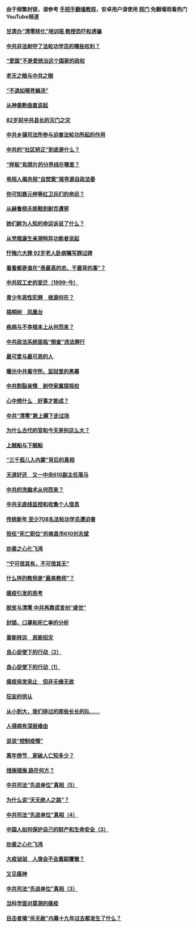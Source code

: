 #### 由于频繁封锁，请参考 [手把手翻墙教程](https://github.com/gfw-breaker/guides/wiki/)，安卓用户请使用 [网门](https://github.com/gfw-breaker/nogfw/blob/master/dl.md?t=04190601) 免翻墙观看热门YouTube频道 

#### [甘肃办“清零转化”培训班 教授恐吓和诱骗](../pages/19/423498.md?t=04190601) 

#### [中共非法剥夺了法轮功学员的哪些权利？](../pages/19/423392.md?t=04190601) 

#### [“爱国”不是爱统治这个国家的政权](../pages/19/423029.md?t=04190601) 

#### [老天之眼与中共之眼](../pages/19/423378.md?t=04190601) 

#### [“不退如喝苍蝇汤”](../pages/19/423287.md?t=04190601) 

#### [从神兽断曲直说起](../pages/19/423201.md?t=04190601) 

#### [82岁前中共县长的灭门之灾](../pages/19/423055.md?t=04190601) 

#### [中共乡镇司法所参与迫害法轮功所起的作用](../pages/19/423064.md?t=04190601) 

#### [中共的“社区矫正”到底是什么？](../pages/19/422870.md?t=04190601) 

#### [“样板”和禁片的分界线在哪里？](../pages/19/422704.md?t=04190601) 

#### [电视人揭央视“自焚案”报导源自政法委](../pages/19/422770.md?t=04190601) 

#### [你可知聂元梓等红卫兵们的命运？](../pages/19/422848.md?t=04190601) 

#### [从赫鲁晓夫脱鞋到耐克遭邪](../pages/19/422826.md?t=04190601) 

#### [她们鲜为人知的命运诉说了什么？](../pages/19/422754.md?t=04190601) 

#### [从党棍康生亲测特异功能者说起](../pages/19/422657.md?t=04190601) 

#### [忏悔六大罪 92岁老人卧病嘱写罪过碑](../pages/19/422750.md?t=04190601) 

#### [看看都是谁在“表最高的忠、干最背的事”？](../pages/19/422703.md?t=04190601) 

#### [中共奴工史的变迁（1999-今）](../pages/19/422656.md?t=04190601) 

#### [青少年恶性犯罪　根源何在？](../pages/19/422449.md?t=04190601) 

#### [梧桐树　凤凰台](../pages/19/422442.md?t=04190601) 

#### [疾病与不幸根本上从何而来？](../pages/19/422438.md?t=04190601) 

#### [中共政法系统面临“倒查”违法罪行](../pages/19/422497.md?t=04190601) 

#### [最可爱与最可恶的人](../pages/19/422448.md?t=04190601) 

#### [曝光中共看守所、监狱里的黑幕](../pages/19/422390.md?t=04190601) 

#### [中共割裂亲情　剥夺家属探视权](../pages/19/422364.md?t=04190601) 

#### [心中想什么　好事才能成？](../pages/19/422318.md?t=04190601) 

#### [中共“清零”欺上瞒下走过场](../pages/19/422306.md?t=04190601) 

#### [为什么古代的官和今天差别这么大？](../pages/19/422228.md?t=04190601) 

#### [上贼船与下贼船](../pages/19/422276.md?t=04190601) 

#### [“三千孤儿入内蒙”背后的真相](../pages/19/422229.md?t=04190601) 

#### [天道好还　又一中央610副主任落马](../pages/19/422155.md?t=04190601) 

#### [中共的洗脑术从何而来？](../pages/19/422154.md?t=04190601) 

#### [中共无底线监控和收集个人信息](../pages/19/422039.md?t=04190601) 

#### [传统新年 至少708名法轮功学员遭迫害](../pages/19/421946.md?t=04190601) 

#### [担任“死亡职位”的南昌市610刘志斌](../pages/19/421957.md?t=04190601) 

#### [劝善之心化飞鸿](../pages/19/421164.md?t=04190601) 

#### [“宁可信其有，不可信其无”](../pages/19/421691.md?t=04190601) 

#### [什么样的教师是“最美教师”？](../pages/19/421755.md?t=04190601) 

#### [瘟疫引发的思考](../pages/19/421594.md?t=04190601) 

#### [脱贫与清零 中共再靠谎言创“盛世”](../pages/19/421590.md?t=04190601) 

#### [封锁、口罩和死亡率的分析](../pages/19/421495.md?t=04190601) 

#### [善能转运　恶能招灾](../pages/19/421334.md?t=04190601) 

#### [良心促使下的行动（2）](../pages/19/421361.md?t=04190601) 

#### [良心促使下的行动（1）](../pages/19/421302.md?t=04190601) 

#### [瘟疫突发突止　但非无缘无故](../pages/19/421281.md?t=04190601) 

#### [狂妄的供认](../pages/19/421199.md?t=04190601) 

#### [从小到大，我们排过的那些长长的队……](../pages/19/421243.md?t=04190601) 

#### [人得病有深层缘由](../pages/19/420864.md?t=04190601) 

#### [说说“控制疫情”](../pages/19/420831.md?t=04190601) 

#### [离年傍节　家破人亡知多少？](../pages/19/420563.md?t=04190601) 

#### [措施错施  路在何方？](../pages/19/420076.md?t=04190601) 

#### [中共司法“先进单位”真相（5）](../pages/19/419453.md?t=04190601) 

#### [为什么说“天无绝人之路”？](../pages/19/419618.md?t=04190601) 

#### [中共司法“先进单位”真相（4）](../pages/19/419452.md?t=04190601) 

#### [中国人如何保护自己的财产和生命安全（3）](../pages/19/419405.md?t=04190601) 

#### [劝善之心化飞鸿](../pages/19/418758.md?t=04190601) 

#### [大疫汹汹　人类会不会重蹈覆辙？](../pages/19/419691.md?t=04190601) 

#### [又见瘟神](../pages/19/419225.md?t=04190601) 

#### [中共司法“先进单位”真相（3）](../pages/19/419451.md?t=04190601) 

#### [当科学面对莫测的瘟疫](../pages/19/419625.md?t=04190601) 

#### [目击者揭“杀无赦”内幕十九年过去都发生了什么？](../pages/19/419617.md?t=04190601) 

